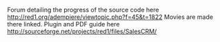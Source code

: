 Forum detailing the progress of the source code here http://red1.org/adempiere/viewtopic.php?f=45&t=1822
Movies are made there linked.
Plugin and PDF guide here http://sourceforge.net/projects/red1/files/SalesCRM/